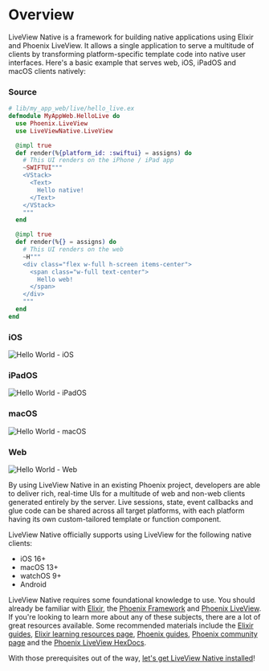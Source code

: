 # Overview

LiveView Native is a framework for building native applications using Elixir and Phoenix LiveView. It allows a single application to serve a multitude of clients by transforming platform-specific template code into native user interfaces. Here's a basic example that serves web, iOS, iPadOS and macOS clients natively:

<!-- tabs-open -->

### Source

```elixir
# lib/my_app_web/live/hello_live.ex
defmodule MyAppWeb.HelloLive do
  use Phoenix.LiveView
  use LiveViewNative.LiveView

  @impl true
  def render(%{platform_id: :swiftui} = assigns) do
    # This UI renders on the iPhone / iPad app
    ~SWIFTUI"""
    <VStack>
      <Text>
        Hello native!
      </Text>
    </VStack>
    """
  end

  @impl true
  def render(%{} = assigns) do
    # This UI renders on the web
    ~H"""
    <div class="flex w-full h-screen items-center">
      <span class="w-full text-center">
        Hello web!
      </span>
    </div>
    """
  end
end
```

### iOS

![Hello World - iOS](./assets/images/hello-iphone.png)

### iPadOS
![Hello World - iPadOS](./assets/images/hello-ipad.png)

### macOS
![Hello World - macOS](./assets/images/hello-mac.png)

### Web
![Hello World - Web](./assets/images/hello-web.png)

<!-- tabs-close -->

By using LiveView Native in an existing Phoenix project, developers are able to deliver rich, real-time UIs for a multitude of web and non-web clients generated entirely by the server. Live sessions, state, event callbacks and glue code can be shared across all target platforms, with each platform having its own custom-tailored template or function component.

LiveView Native officially supports using LiveView for the following native clients:

- iOS 16+
- macOS 13+
- watchOS 9+
- Android

LiveView Native requires some foundational knowledge to use. You should already be familiar with [Elixir](https://elixir-lang.org/), the [Phoenix Framework](https://www.phoenixframework.org/) and [Phoenix LiveView](https://github.com/phoenixframework/phoenix_live_view). If you're looking to learn more about any of these subjects, there are a lot of great resources available. Some recommended materials include the [Elixir guides](https://elixir-lang.org/getting-started/introduction.html), [Elixir learning resources page](https://elixir-lang.org/learning.html), [Phoenix guides](https://hexdocs.pm/phoenix/overview.html), [Phoenix community page](https://hexdocs.pm/phoenix/community.html) and the [Phoenix LiveView HexDocs](https://hexdocs.pm/phoenix_live_view/Phoenix.LiveView.html). 

With those prerequisites out of the way, [let's get LiveView Native installed](./installation.md)!